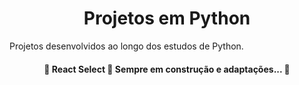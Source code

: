 <h1 align="center">Projetos em Python</h1>

Projetos desenvolvidos ao longo dos estudos de Python.

<h4 align="center"> 
	🚧  React Select 🚀 Sempre em construção e adaptações...  🚧
</h4>
